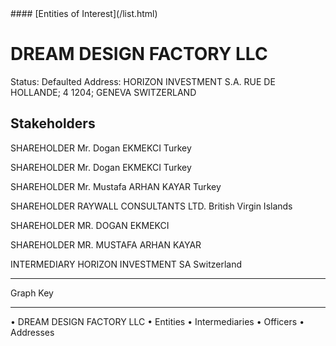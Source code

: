 <link rel="stylesheet" type="text/css" href="../../assets/style.css">
#### [Entities of Interest](/list.html)

# DREAM DESIGN FACTORY LLC
Status: Defaulted
Address: HORIZON INVESTMENT S.A. RUE DE HOLLANDE; 4  1204; GENEVA SWITZERLAND

## Stakeholders
SHAREHOLDER
Mr. Dogan EKMEKCI
Turkey


SHAREHOLDER
Mr. Dogan EKMEKCI
Turkey


SHAREHOLDER
Mr. Mustafa ARHAN KAYAR
Turkey


SHAREHOLDER
RAYWALL CONSULTANTS LTD.
British Virgin Islands


SHAREHOLDER
MR. DOGAN EKMEKCI


SHAREHOLDER
MR. MUSTAFA ARHAN KAYAR


INTERMEDIARY
HORIZON INVESTMENT SA
Switzerland




---



<div class="legend">
Graph Key
<hr>
<span class="focus">• DREAM DESIGN FACTORY LLC</span>
<span class="entity">• Entities</span>
<span class="intermediary">• Intermediaries</span>
<span class="officer">• Officers</span>
<span class="address">• Addresses</span>
</div>


<img src="http://eoi-graphs.s3-website-eu-west-1.amazonaws.com/DREAM_DESIGN_FACTORY_LLC.png" alt="">

